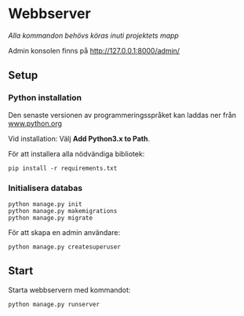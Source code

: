 # Webbserver

*Alla kommandon behövs köras inuti projektets mapp*

Admin konsolen finns på http://127.0.0.1:8000/admin/


## Setup

### Python installation

Den senaste versionen av programmeringsspråket kan laddas ner från <a href="https://www.python.org/downloads/">www.python.org</a>

Vid installation:
Välj **Add Python3.x to Path**.

För att installera alla nödvändiga bibliotek:
```
pip install -r requirements.txt
```


### Initialisera databas
```
python manage.py init
python manage.py makemigrations
python manage.py migrate
```

För att skapa en admin användare:
```
python manage.py createsuperuser
```

## Start

Starta webbservern med kommandot:
```
python manage.py runserver
```









